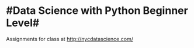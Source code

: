 #Data Science with Python Beginner Level#
=================================
Assignments for class at http://nycdatascience.com/

